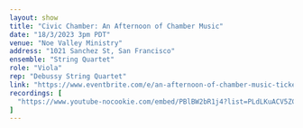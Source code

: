 ```yaml
---
layout: show
title: "Civic Chamber: An Afternoon of Chamber Music"
date: "18/3/2023 3pm PDT"
venue: "Noe Valley Ministry"
address: "1021 Sanchez St, San Francisco"
ensemble: "String Quartet"
role: "Viola"
rep: "Debussy String Quartet"
link: "https://www.eventbrite.com/e/an-afternoon-of-chamber-music-tickets-536676282207?aff=SFCMAwebsite"
recordings: [
  "https://www.youtube-nocookie.com/embed/PBlBW2bR1j4?list=PLdLKuACV5ZCKGXREA5ssCpqXtauKK7KPx&amp;index=6"
]
---
```

